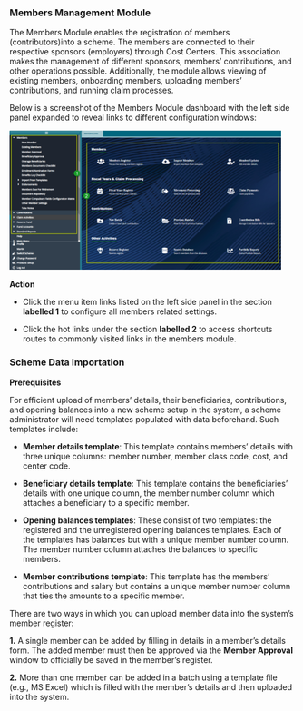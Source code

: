 ### Members Management Module

The Members Module enables the registration of members (contributors)into a scheme. The members are connected to their respective sponsors (employers) through Cost Centers. This association makes the management of different sponsors, members’ contributions, and other operations possible. Additionally, the module allows viewing of existing members, onboarding members, uploading members’ contributions, and running claim processes. 

Below is a screenshot of the Members Module dashboard with the left side panel expanded to reveal links to different configuration windows:


<img  alt="Members module dashboard " width="95%" height="auto"  class="center"  src="../.vuepress/public/img/media3/memberslinks.png">


**Action**

-	Click the menu item links listed on the left side panel in the section **labelled 1** to configure all members related settings.

-	Click the hot links under the section **labelled 2** to access shortcuts routes to commonly visited links in the members module.


### Scheme Data Importation

**Prerequisites**

For efficient upload of members’ details, their beneficiaries, contributions, and opening balances into a new scheme setup in the system, a scheme administrator will need templates populated with data beforehand. Such templates include:  

-	**Member details template**: This template contains members’ details with three unique columns: member number, member class code, cost, and center code.

-	**Beneficiary details template**: This template contains the beneficiaries’ details with one unique column, the member number column which attaches a beneficiary to a specific member.

-	**Opening balances templates**: These consist of two templates: the registered and the unregistered opening balances templates. Each of the templates has balances but with a unique member number column. The member number column attaches the balances to specific members.

-	**Member contributions template**: This template has the members’ contributions and salary but contains a unique member number column that ties the amounts to a specific member.


There are two ways in which you can upload member data into the system’s member register:

**1.**	A single member can be added by filling in details in a member’s details form. The added member must then be approved via the **Member Approval** window to officially be saved in the member’s register.

**2.**	More than one member can be added in a batch using a template file (e.g., MS Excel) which is filled with the member’s details and then uploaded into the system. 
